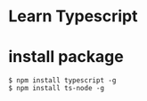 # Learn Typescript

# install package
```
$ npm install typescript -g 
$ npm install ts-node -g
```
